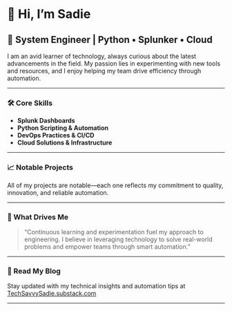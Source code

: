 # 👋 Hi, I’m Sadie

## 🚀 System Engineer | Python • Splunker • Cloud

I am an avid learner of technology, always curious about the latest advancements in the field. My passion lies in experimenting with new tools and resources, and I enjoy helping my team drive efficiency through automation.

---

### 🛠️ Core Skills

- **Splunk Dashboards**
- **Python Scripting & Automation**
- **DevOps Practices & CI/CD**
- **Cloud Solutions & Infrastructure**

---

### 📈 Notable Projects

All of my projects are notable—each one reflects my commitment to quality, innovation, and reliable automation.

---

### 🌱 What Drives Me

> “Continuous learning and experimentation fuel my approach to engineering. I believe in leveraging technology to solve real-world problems and empower teams through smart automation.”

---

### 📝 Read My Blog

Stay updated with my technical insights and automation tips at  
[TechSavvySadie.substack.com](https://TechSavvySadie.substack.com)

---

<!--
**zerotrustprivacy/zerotrustprivacy** is a ✨ special ✨ repository because its README.md appears on your GitHub profile.
-->

